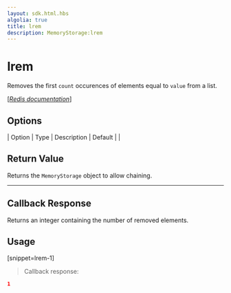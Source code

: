 ```yaml
---
layout: sdk.html.hbs
algolia: true
title: lrem
description: MemoryStorage:lrem
---
```


  

# lrem
Removes the first `count` occurences of elements equal to `value` from a list.

[[_Redis documentation_]](https://redis.io/commands/lrem)


## Options

| Option | Type | Description | Default |
|
## Return Value

Returns the `MemoryStorage` object to allow chaining.

---

## Callback Response

Returns an integer containing the number of removed elements.

## Usage

[snippet=lrem-1]
> Callback response:

```json
1
```